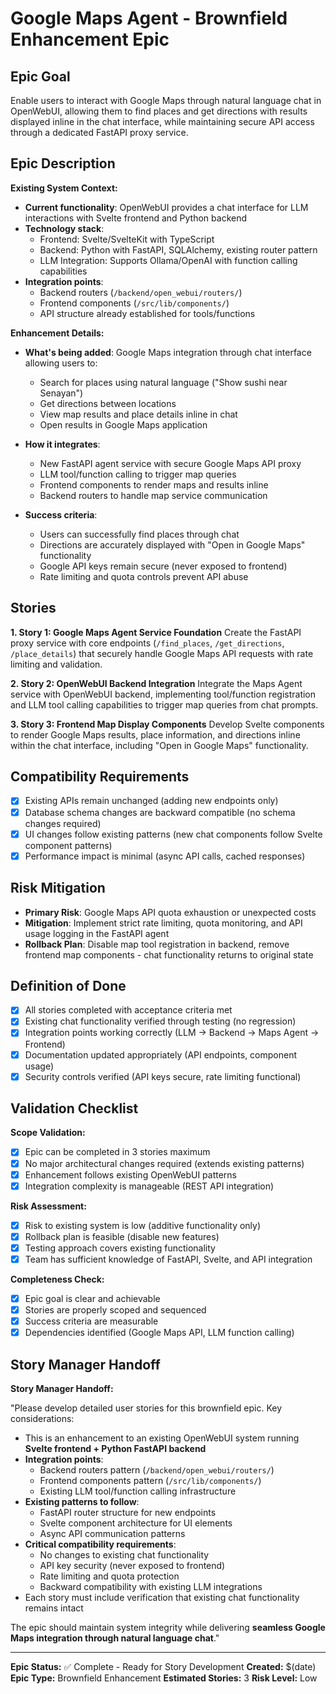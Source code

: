 # Google Maps Agent - Brownfield Enhancement Epic

## Epic Goal

Enable users to interact with Google Maps through natural language chat in OpenWebUI, allowing them to find places and get directions with results displayed inline in the chat interface, while maintaining secure API access through a dedicated FastAPI proxy service.

## Epic Description

**Existing System Context:**

- **Current functionality**: OpenWebUI provides a chat interface for LLM interactions with Svelte frontend and Python backend
- **Technology stack**: 
  - Frontend: Svelte/SvelteKit with TypeScript
  - Backend: Python with FastAPI, SQLAlchemy, existing router pattern
  - LLM Integration: Supports Ollama/OpenAI with function calling capabilities
- **Integration points**: 
  - Backend routers (`/backend/open_webui/routers/`)
  - Frontend components (`/src/lib/components/`)
  - API structure already established for tools/functions

**Enhancement Details:**

- **What's being added**: Google Maps integration through chat interface allowing users to:
  - Search for places using natural language ("Show sushi near Senayan")
  - Get directions between locations
  - View map results and place details inline in chat
  - Open results in Google Maps application

- **How it integrates**: 
  - New FastAPI agent service with secure Google Maps API proxy
  - LLM tool/function calling to trigger map queries
  - Frontend components to render maps and results inline
  - Backend routers to handle map service communication

- **Success criteria**:
  - Users can successfully find places through chat
  - Directions are accurately displayed with "Open in Google Maps" functionality
  - Google API keys remain secure (never exposed to frontend)
  - Rate limiting and quota controls prevent API abuse

## Stories

**1. Story 1: Google Maps Agent Service Foundation**
Create the FastAPI proxy service with core endpoints (`/find_places`, `/get_directions`, `/place_details`) that securely handle Google Maps API requests with rate limiting and validation.

**2. Story 2: OpenWebUI Backend Integration** 
Integrate the Maps Agent service with OpenWebUI backend, implementing tool/function registration and LLM tool calling capabilities to trigger map queries from chat prompts.

**3. Story 3: Frontend Map Display Components**
Develop Svelte components to render Google Maps results, place information, and directions inline within the chat interface, including "Open in Google Maps" functionality.

## Compatibility Requirements

- [x] Existing APIs remain unchanged (adding new endpoints only)
- [x] Database schema changes are backward compatible (no schema changes required)
- [x] UI changes follow existing patterns (new chat components follow Svelte component patterns)
- [x] Performance impact is minimal (async API calls, cached responses)

## Risk Mitigation

- **Primary Risk**: Google Maps API quota exhaustion or unexpected costs
- **Mitigation**: Implement strict rate limiting, quota monitoring, and API usage logging in the FastAPI agent
- **Rollback Plan**: Disable map tool registration in backend, remove frontend map components - chat functionality returns to original state

## Definition of Done

- [x] All stories completed with acceptance criteria met
- [x] Existing chat functionality verified through testing (no regression)
- [x] Integration points working correctly (LLM → Backend → Maps Agent → Frontend)
- [x] Documentation updated appropriately (API endpoints, component usage)
- [x] Security controls verified (API keys secure, rate limiting functional)

## Validation Checklist

**Scope Validation:**
- [x] Epic can be completed in 3 stories maximum
- [x] No major architectural changes required (extends existing patterns)
- [x] Enhancement follows existing OpenWebUI patterns
- [x] Integration complexity is manageable (REST API integration)

**Risk Assessment:**
- [x] Risk to existing system is low (additive functionality only)
- [x] Rollback plan is feasible (disable new features)
- [x] Testing approach covers existing functionality
- [x] Team has sufficient knowledge of FastAPI, Svelte, and API integration

**Completeness Check:**
- [x] Epic goal is clear and achievable
- [x] Stories are properly scoped and sequenced
- [x] Success criteria are measurable
- [x] Dependencies identified (Google Maps API, LLM function calling)

## Story Manager Handoff

**Story Manager Handoff:**

"Please develop detailed user stories for this brownfield epic. Key considerations:

- This is an enhancement to an existing OpenWebUI system running **Svelte frontend + Python FastAPI backend**
- **Integration points**: 
  - Backend routers pattern (`/backend/open_webui/routers/`)
  - Frontend components pattern (`/src/lib/components/`)
  - Existing LLM tool/function calling infrastructure
- **Existing patterns to follow**: 
  - FastAPI router structure for new endpoints
  - Svelte component architecture for UI elements
  - Async API communication patterns
- **Critical compatibility requirements**: 
  - No changes to existing chat functionality
  - API key security (never exposed to frontend)
  - Rate limiting and quota protection
  - Backward compatibility with existing LLM integrations
- Each story must include verification that existing chat functionality remains intact

The epic should maintain system integrity while delivering **seamless Google Maps integration through natural language chat**."

---

**Epic Status:** ✅ Complete - Ready for Story Development
**Created:** $(date)
**Epic Type:** Brownfield Enhancement
**Estimated Stories:** 3
**Risk Level:** Low 